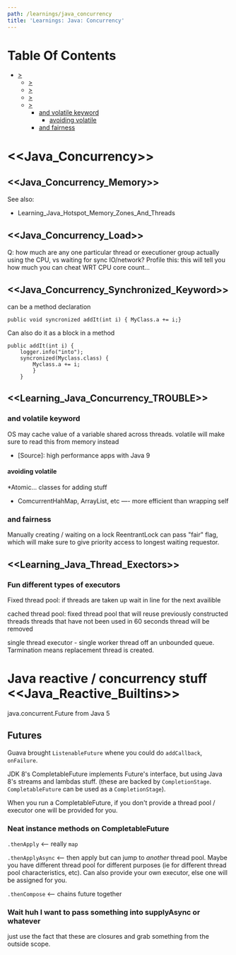 ```yaml
---
path: /learnings/java_concurrency
title: 'Learnings: Java: Concurrency'
---
```

# Table Of Contents

<!-- toc -->

- [>](#)
  * [>](#)
  * [>](#)
  * [>](#)
  * [>](#)
    + [and volatile keyword](#and-volatile-keyword)
      - [avoiding volatile](#avoiding-volatile)
    + [and fairness](#and-fairness)

<!-- tocstop -->

# <<Java_Concurrency>>


## <<Java_Concurrency_Memory>>

See also:

  * Learning_Java_Hotspot_Memory_Zones_And_Threads

## <<Java_Concurrency_Load>>

Q: how much are any one particular thread or executioner group actually using the CPU, vs waiting for sync IO/network? Profile this: this will tell you how much you can cheat WRT CPU core count...

## <<Java_Concurrency_Synchronized_Keyword>>

can be a method declaration

    public void syncronized addIt(int i) { MyClass.a += i;}

Can also do it as a block in a method

    public addIt(int i) {
        logger.info("into");
        syncronized(Myclass.class) {
            Myclass.a += i;
            }
        }

## <<Learning_Java_Concurrency_TROUBLE>>

### and volatile keyword

OS may cache value of a variable shared across threads. volatile will make sure to read this from memory instead
- [Source]: high performance apps with Java 9

#### avoiding volatile

  *Atomic... classes for adding stuff
  * ComcurrentHahMap, ArrayList, etc —- more efficient than wrapping self


### and fairness

Manually creating / waiting on a lock ReentrantLock can pass "fair" flag, which will make sure to give priority access to longest waiting requestor.


## <<Learning_Java_Thread_Exectors>>

### Fun different types of executors

Fixed thread pool: if threads are taken up wait in line for the next availible

cached thread pool: fixed thread pool that will reuse previously constructed threads
  threads that have not been used in 60 seconds thread will be removed


single thread executor - single worker thread off an unbounded queue. Tarmination means replacement thread is created.


# Java reactive / concurrency stuff <<Java_Reactive_Builtins>>

java.concurrent.Future from Java 5

## Futures

Guava brought `ListenableFuture` whene you could do `addCallback`, `onFailure`.

JDK 8's CompletableFuture implements Future's interface, but using Java 8's streams and lambdas stuff.
(these are backed by `CompletionStage`. `CompletableFuture` can be used as a `CompletionStage`).


When you run a CompletableFuture, if you don't provide a thread pool / executor one will be provided for you.

### Neat instance methods on CompletableFuture

`.thenApply` <-- really `map`

`.thenApplyAsync` <-- then apply but can jump to _another_ thread pool. Maybe you have different thread pool for different purposes (ie for different thread pool characteristics, etc). Can also provide your own executor, else one will be assigned for you.

`.thenCompose` <-- chains future together

### Wait huh I want to pass something into supplyAsync or whatever

just use the fact that these are closures and grab something from the outside scope.
